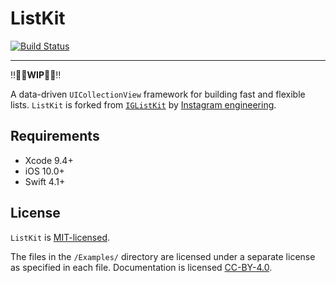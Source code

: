 # ListKit

<p>
  <a href="https://travis-ci.com/zhubofei/ListKit">
      <img src="https://travis-ci.com/zhubofei/ListKit.svg?branch=master" alt="Build Status">
  </a>
</p>

----------------

‼️👷‍♀️**WIP**👷‍♂️‼️

A data-driven `UICollectionView` framework for building fast and flexible lists. `ListKit` is forked from [`IGListKit`](https://github.com/Instagram/IGListKit) by [Instagram engineering](https://engineering.instagram.com/).

## Requirements

- Xcode 9.4+
- iOS 10.0+
- Swift 4.1+

## License

`ListKit` is [MIT-licensed](./LICENSE).

The files in the `/Examples/` directory are licensed under a separate license as specified in each file. Documentation is licensed [CC-BY-4.0](https://creativecommons.org/licenses/by/4.0/).
